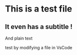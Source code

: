 # This is a test file

## It even has a subtitle !

And plain text

test by modifying a file in VsCode
